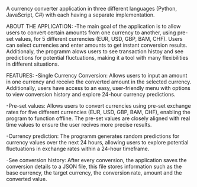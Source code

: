 A currency converter application in three different languages (Python, JavaScript, C#) with each having a separate implementation.

ABOUT THE APPLICATION:
-The main goal of the application is to allow users to convert certain amounts from one currency to another, using pre-set values, for 5 different currencies (EUR, USD, GBP, BAM, CHF). Users can select currencies and enter amounts to get instant conversion results. Additionaly, the programm alows users to see transaction histoy and see predictions for potential fluctuations, making it a tool with many flexibilities in different situations.

FEATURES:
  -Single Currency Conversion:
    Allows users to input an amount in one currency and receive the converted amount in the selected currency. Additionally, users have access to an easy, user-friendly menu with options to view conversion history and explore 24-hour currency predictions.
    
  -Pre-set values:
    Allows users to convert currencies using pre-set exchange rates for five different currencies (EUR, USD, GBP, BAM, CHF), enabling the program to function offline. The pre-set values are closely aligned with real time values to ensure the user recives more precise results.

  -Currency prediction:
  The programm generates random predictions for currency values over the next 24 hours, allowing users to explore potential fluctuations in exchange rates within a 24-hour timeframe. 

  -See conversion history:
    After every conversion, the application saves the conversion details to a JSON file, this file stores information such as the base currency, the target currency, the conversion rate, amount and the converted value.


